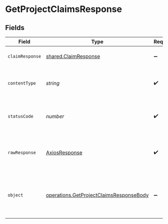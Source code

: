 # GetProjectClaimsResponse


## Fields

| Field                                                                                                     | Type                                                                                                      | Required                                                                                                  | Description                                                                                               |
| --------------------------------------------------------------------------------------------------------- | --------------------------------------------------------------------------------------------------------- | --------------------------------------------------------------------------------------------------------- | --------------------------------------------------------------------------------------------------------- |
| `claimResponse`                                                                                           | [shared.ClaimResponse](../../../sdk/models/shared/claimresponse.md)                                       | :heavy_minus_sign:                                                                                        | Claims successfully fetched.                                                                              |
| `contentType`                                                                                             | *string*                                                                                                  | :heavy_check_mark:                                                                                        | HTTP response content type for this operation                                                             |
| `statusCode`                                                                                              | *number*                                                                                                  | :heavy_check_mark:                                                                                        | HTTP response status code for this operation                                                              |
| `rawResponse`                                                                                             | [AxiosResponse](https://axios-http.com/docs/res_schema)                                                   | :heavy_check_mark:                                                                                        | Raw HTTP response; suitable for custom response parsing                                                   |
| `object`                                                                                                  | [operations.GetProjectClaimsResponseBody](../../../sdk/models/operations/getprojectclaimsresponsebody.md) | :heavy_minus_sign:                                                                                        | The request is malformed (e.g, a given path parameter is invalid)<br/>                                    |
